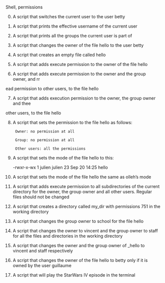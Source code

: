 Shell, permissions                                                                         
                                                                                          

0. A script that switches the current user to the user betty                               

1. A script that prints the effective username of the current user                         

2. A script that prints all the groups the current user is part of                         

3. A script that changes the owner of the file hello to the user betty                     

4. A script that creates an empty file called hello                                        

5. A script that adds execute permission to the owner of the file hello                    

6. A script that adds execute permission to the owner and the group owner, and rr          

ead permission to other users, to the file hello                                           

7. A script that adds execution permission to the owner, the group owner and thee          

 other users, to the file hello                                                            

8. A script that sets the permission to the file hello as follows:                         

        Owner: no permission at all                                                        

        Group: no permission at all                                                        

        Other users: all the permissions                                                   

9. A script that sets the mode of the file hello to this:                 
                 
	-rwxr-x-wx 1 julien julien 23 Sep 20 14:25 hello

10. A script that sets the mode of the file hello the same as olleh’s mode

11. A script that adds execute permission to all subdirectories of the current directory for the owner, the group owner and all other users. Regular files should not be changed

12. A script that creates a directory called my_dir with permissions 751 in the working directory

13. A script that changes the group owner to school for the file hello

14. A script that changes the owner to vincent and the group owner to staff for all the files and directories in the working directory

15. A script that changes the owner and the group owner of _hello to vincent and staff respectively

16. A script that changes the owner of the file hello to betty only if it is owned by the user guillaume

17. A script that will play the StarWars IV episode in the terminal
